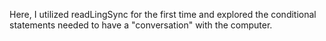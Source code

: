 Here, I utilized readLingSync for the first time and explored the conditional statements needed to have a "conversation"
with the computer.
